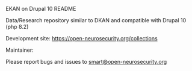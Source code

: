 EKAN on Drupal 10 README

Data/Research repository similar to DKAN and compatible with Drupal 10 (php 8.2) 

Development site: 
https://open-neurosecurity.org/collections

Maintainer:

Please report bugs and issues to smart@open-neurosecurity.org
